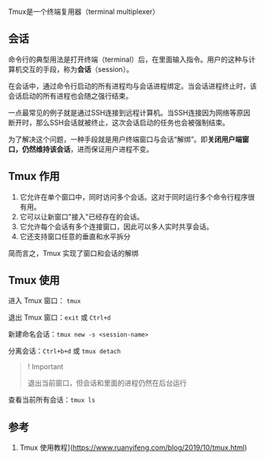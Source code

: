 Tmux是一个终端复用器（terminal multiplexer）

## 会话

命令行的典型用法是打开终端（terminal）后，在里面输入指令。用户的这种与计算机交互的手段，称为**会话**（session）。

在会话中，通过命令行启动的所有进程均与会话进程绑定。当会话进程终止时，该会话启动的所有进程也会随之强行结束。

一点最常见的例子就是通过SSH连接到远程计算机。当SSH连接因为网络等原因断开时，那么SSH会话就被终止，这次会话启动的任务也会被强制结束。

为了解决这个问题，一种手段就是用户终端窗口与会话“解绑”。即**关闭用户端窗口，仍然维持该会话**，进而保证用户进程不变。

## Tmux 作用

1. 它允许在单个窗口中，同时访问多个会话。这对于同时运行多个命令行程序很有用。
2. 它可以让新窗口"接入"已经存在的会话。
3. 它允许每个会话有多个连接窗口，因此可以多人实时共享会话。
4. 它还支持窗口任意的垂直和水平拆分

简而言之，Tmux 实现了窗口和会话的解绑

## Tmux 使用

进入 Tmux 窗口： `tmux`

退出 Tmux 窗口：`exit` 或 `Ctrl+d`

新建命名会话：`tmux new -s <session-name>`

分离会话：`Ctrl+b+d` 或 `tmux detach`
> ! Important
> 
> 退出当前窗口，但会话和里面的进程仍然在后台运行

查看当前所有会话：`tmux ls`



## 参考

1. Tmux 使用教程](https://www.ruanyifeng.com/blog/2019/10/tmux.html)
